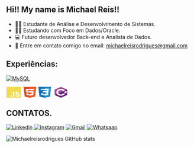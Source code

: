 ##  Hi!! My name is Michael Reis!!
- 👨‍💻 Estudante de Análise e Desenvolvimento de Sistemas.
- 👨‍💻 Estudando com Foco em Dados/Oracle.
- 💻 Futuro desenvolvedor Back-end e Analista de Dados.
- 📩 Entre em contato comigo no email: michaelreisrodrigues@gmail.com

## Experiências:

[![MySQL](https://img.shields.io/badge/MySQL-00000F?style=for-the-badge&logo=mysql&logoColor=white)]()

   <img align="center" alt="Rafa-Js" height="30" width="40" src="https://raw.githubusercontent.com/devicons/devicon/master/icons/javascript/javascript-plain.svg"> <img align="center" alt="Rafa-HTML" height="30" width="40" src="https://raw.githubusercontent.com/devicons/devicon/master/icons/html5/html5-original.svg"><img align="center" alt="Rafa-CSS" height="30" width="40" src="https://raw.githubusercontent.com/devicons/devicon/master/icons/css3/css3-original.svg"> <img align="center" alt="Rafa-Csharp" height="30" width="40" src="https://raw.githubusercontent.com/devicons/devicon/master/icons/csharp/csharp-original.svg">            





   ## CONTATOS.




  [![Linkedin](https://img.shields.io/badge/LinkedIn-0077B5?style=for-the-badge&logo=linkedin&logoColor=white)]()
[![Instagram](https://img.shields.io/badge/Instagram-E4405F?style=for-the-badge&logo=instagram&logoColor=white)](https://www.instagram.com/omichaelreis/) [![Gmail](https://img.shields.io/badge/Gmail-D14836?style=for-the-badge&logo=gmail&logoColor=white
)](michaelreisrodrigues@gmail.com)   [![Whatsaap](https://img.shields.io/badge/WhatsApp-25D366?style=for-the-badge&logo=whatsapp&logoColor=white
)](24992018093)



![Michaelreisrodrigues GitHub stats](https://github-readme-stats.vercel.app/api?username=Michaelreisrodrigues&show_icons=true&theme=highcontrast)
